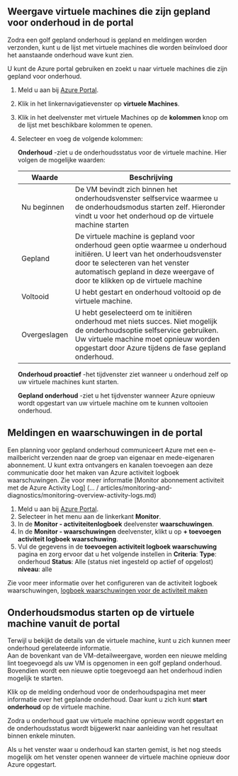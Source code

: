 
## <a name="view-vms-scheduled-for-maintenance-in-the-portal"></a>Weergave virtuele machines die zijn gepland voor onderhoud in de portal

Zodra een golf gepland onderhoud is gepland en meldingen worden verzonden, kunt u de lijst met virtuele machines die worden beïnvloed door het aanstaande onderhoud wave kunt zien. 

U kunt de Azure portal gebruiken en zoekt u naar virtuele machines die zijn gepland voor onderhoud.

1. Meld u aan bij [Azure Portal](https://portal.azure.com).

2. Klik in het linkernavigatievenster op **virtuele Machines**.

3. Klik in het deelvenster met virtuele Machines op de **kolommen** knop om de lijst met beschikbare kolommen te openen.

4. Selecteer en voeg de volgende kolommen:

   **Onderhoud** -ziet u de onderhoudsstatus voor de virtuele machine. Hier volgen de mogelijke waarden:
      
      | Waarde | Beschrijving |
      |-------|-------------|
      | Nu beginnen | De VM bevindt zich binnen het onderhoudsvenster selfservice waarmee u de onderhoudsmodus starten zelf. Hieronder vindt u voor het onderhoud op de virtuele machine starten | 
      | Gepland | De virtuele machine is gepland voor onderhoud geen optie waarmee u onderhoud initiëren. U leert van het onderhoudsvenster door te selecteren van het venster automatisch gepland in deze weergave of door te klikken op de virtuele machine | 
      | Voltooid | U hebt gestart en onderhoud voltooid op de virtuele machine. | 
      | Overgeslagen| U hebt geselecteerd om te initiëren onderhoud met niets succes. Niet mogelijk de onderhoudsoptie selfservice gebruiken. Uw virtuele machine moet opnieuw worden opgestart door Azure tijdens de fase gepland onderhoud. | 

   **Onderhoud proactief** -het tijdvenster ziet wanneer u onderhoud zelf op uw virtuele machines kunt starten.
   
   **Gepland onderhoud** -ziet u het tijdvenster wanneer Azure opnieuw wordt opgestart van uw virtuele machine om te kunnen voltooien onderhoud. 




## <a name="notification-and-alerts-in-the-portal"></a>Meldingen en waarschuwingen in de portal

Een planning voor gepland onderhoud communiceert Azure met een e-mailbericht verzenden naar de groep van eigenaar en mede-eigenaren abonnement. U kunt extra ontvangers en kanalen toevoegen aan deze communicatie door het maken van Azure activiteit logboek waarschuwingen. Zie voor meer informatie [Monitor abonnement activiteit met de Azure Activity Log] (... / articles/monitoring-and-diagnostics/monitoring-overview-activity-logs.md)

1. Meld u aan bij [Azure Portal](https://portal.azure.com).
2. Selecteer in het menu aan de linkerkant **Monitor**. 
3. In de **Monitor - activiteitenlogboek** deelvenster **waarschuwingen**.
4. In de **Monitor - waarschuwingen** deelvenster, klikt u op **+ toevoegen activiteit logboek waarschuwing**.
5. Vul de gegevens in de **toevoegen activiteit logboek waarschuwing** pagina en zorg ervoor dat u het volgende instellen in **Criteria**: **Type**: onderhoud **Status**: Alle (status niet ingesteld op actief of opgelost) **niveau**: alle
    
Zie voor meer informatie over het configureren van de activiteit logboek waarschuwingen, [logboek waarschuwingen voor de activiteit maken](../articles/monitoring-and-diagnostics/monitoring-activity-log-alerts.md)
    
    
## <a name="start-maintenance-on-your-vm-from-the-portal"></a>Onderhoudsmodus starten op de virtuele machine vanuit de portal

Terwijl u bekijkt de details van de virtuele machine, kunt u zich kunnen meer onderhoud gerelateerde informatie.  
Aan de bovenkant van de VM-detailweergave, worden een nieuwe melding lint toegevoegd als uw VM is opgenomen in een golf gepland onderhoud. Bovendien wordt een nieuwe optie toegevoegd aan het onderhoud indien mogelijk te starten. 


Klik op de melding onderhoud voor de onderhoudspagina met meer informatie over het geplande onderhoud. Daar kunt u zich kunt **start onderhoud** op de virtuele machine.

Zodra u onderhoud gaat uw virtuele machine opnieuw wordt opgestart en de onderhoudsstatus wordt bijgewerkt naar aanleiding van het resultaat binnen enkele minuten.

Als u het venster waar u onderhoud kan starten gemist, is het nog steeds mogelijk om het venster openen wanneer de virtuele machine opnieuw door Azure opgestart. 
